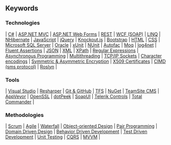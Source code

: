 ## Keywords

### Technologies
| [C#](https://en.wikipedia.org/wiki/C_Sharp_(programming_language)) |
[ASP.NET MVC](http://www.asp.net/mvc) |
[ASP.NET Web Forms](http://www.asp.net/web-forms) |
[REST](https://en.wikipedia.org/wiki/Representational_state_transfer) |
[WCF (SOAP)](https://msdn.microsoft.com/en-us/library/dd456779(v=vs.110).aspx) |
[LINQ](https://msdn.microsoft.com/en-us/library/mt693024.aspx) |
[NHibernate](http://nhibernate.info/) |
[JavaScript](https://en.wikipedia.org/wiki/JavaScript) |
[jQuery](https://jquery.com/) |
[Knockout.js](https://docs.asp.net/en/latest/client-side/knockout.html) |
[Bootstrap](http://getbootstrap.com/) |
[HTML](https://en.wikipedia.org/wiki/HTML) |
[CSS](https://en.wikipedia.org/wiki/Cascading_Style_Sheets) |
[Microsoft SQL Server](https://en.wikipedia.org/wiki/Microsoft_SQL_Server) |
[Oracle](https://en.wikipedia.org/wiki/Oracle_Database) |
[xUnit](https://xunit.github.io/) | [NUnit](http://www.nunit.org/) |
[Autofac](https://autofac.org/) |
[Moq](https://github.com/Moq/moq4/wiki/Quickstart) |
[log4net](https://logging.apache.org/log4net/) |
[Fluent Assertions](https://github.com/dennisdoomen/fluentassertions/wiki) |
[JSON](https://en.wikipedia.org/wiki/JSON) |
[XML](https://en.wikipedia.org/wiki/XML) |
[XPath](https://en.wikipedia.org/wiki/XPath) |
[Regular Expressions](https://en.wikipedia.org/wiki/Regular_expression) |
[Asynchronous Programming](https://code.google.com/archive/p/eduasync/) |
[Multithreading](https://msdn.microsoft.com/en-us/library/dd460717(v=vs.110).aspx) |
[TCP/IP Sockets](https://msdn.microsoft.com/en-us/library/system.net.sockets.aspx) |
[Character encodings](https://en.wikipedia.org/wiki/Unicode) |
[Symmetric & Asymmetric Encryption](https://en.wikipedia.org/wiki/Public-key_cryptography) |
[X509 Certificates](https://en.wikipedia.org/wiki/X.509) |
[CIMD (sms protocol)](https://en.wikipedia.org/wiki/CIMD) |
[Roslyn](https://github.com/dotnet/roslyn) |

### Tools
| [Visual Studio](https://www.visualstudio.com/en-us/products/vs-2015-product-editions.aspx) |
[Resharper](https://www.jetbrains.com/resharper/) |
[Git & GitHub](https://github.com/) |
[TFS](https://www.visualstudio.com/en-us/products/tfs-overview-vs.aspx) |
[NuGet](https://docs.nuget.org/create) |
[TeamSite CMS](https://en.wikipedia.org/wiki/TeamSite) |
[AppVeyor](https://www.appveyor.com/) |
[OpenSSL](http://openssl-net.sourceforge.net/) |
[dotPeek](https://www.jetbrains.com/decompiler/) |
[SoapUI](https://www.soapui.org/) |
[Telerik Controls](http://www.telerik.com/products/aspnet-ajax.aspx) |
[Total Commander](http://www.ghisler.com/) |

### Methodologies
| [Scrum](https://en.wikipedia.org/wiki/Scrum_(software_development)) |
[Agile](https://en.wikipedia.org/wiki/Agile_software_development) |
[Waterfall](https://en.wikipedia.org/wiki/Waterfall_model) |
[Object-oriented Design](https://en.wikipedia.org/wiki/Design_Patterns) |
[Pair Programming](https://en.wikipedia.org/wiki/Pair_programming) |
[Domain Driven Design](https://en.wikipedia.org/wiki/Domain-driven_design) |
[Behavior Driven Development](https://en.wikipedia.org/wiki/Behavior-driven_development) |
[Test Driven Development](https://nl.wikipedia.org/wiki/Test-driven_development) |
[Unit Testing](https://en.wikipedia.org/wiki/Unit_testing) |
[CQRS](http://martinfowler.com/bliki/CQRS.html) |
[MVVM](https://en.wikipedia.org/wiki/Model%E2%80%93view%E2%80%93viewmodel) |
